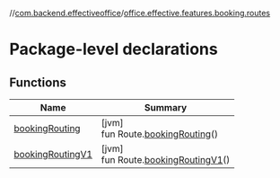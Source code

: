 //[com.backend.effectiveoffice](../../index.md)/[office.effective.features.booking.routes](index.md)

# Package-level declarations

## Functions

| Name | Summary |
|---|---|
| [bookingRouting](booking-routing.md) | [jvm]<br>fun Route.[bookingRouting](booking-routing.md)() |
| [bookingRoutingV1](booking-routing-v1.md) | [jvm]<br>fun Route.[bookingRoutingV1](booking-routing-v1.md)() |
